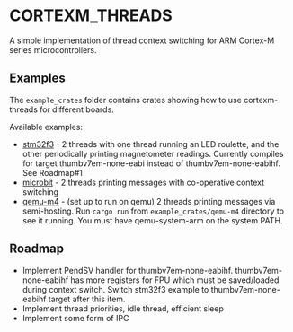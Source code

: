 # CORTEXM_THREADS

A simple implementation of thread context switching for 
ARM Cortex-M series microcontrollers.

## Examples
The `example_crates` folder contains crates showing how to 
use cortexm-threads for different boards.

Available examples:
 - [stm32f3](./example_crates/stm32f3) - 2 threads with one 
 thread running an LED roulette, and the other periodically
 printing magnetometer readings. Currently compiles for target
 thumbv7em-none-eabi instead of thumbv7em-none-eabihf. See Roadmap#1
 - [microbit](./example_crates/microbit) - 2 threads printing
 messages with co-operative context switching
 - [qemu-m4](./example_crates/qemu-m4) - (set up to run
 on qemu) 2 threads printing messages via semi-hosting.
 Run `cargo run` from `example_crates/qemu-m4` directory
 to see it running. You must have qemu-system-arm on the system PATH.

## Roadmap
 - Implement PendSV handler for thumbv7em-none-eabihf. thumbv7em-none-eabihf
 has more registers for FPU which must be saved/loaded during context switch.
 Switch stm32f3 example to thumbv7em-none-eabihf target after this item.
 - Implement thread priorities, idle thread, efficient sleep
 - Implement some form of IPC
